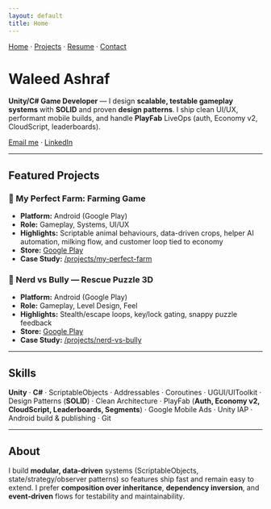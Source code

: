 ```yaml
---
layout: default
title: Home
---
```


[Home](/) · [Projects](/projects) · [Resume](/resume) · [Contact](/contact)


# Waleed Ashraf
**Unity/C# Game Developer** — I design **scalable, testable gameplay systems** with **SOLID** and proven **design patterns**. I ship clean UI/UX, performant mobile builds, and handle **PlayFab** LiveOps (auth, Economy v2, CloudScript, leaderboards).

[Email me](mailto:your@email.com) · [LinkedIn](https://www.linkedin.com/in/muhammad-waleed-650810262/)

---

## Featured Projects

### 🌾 My Perfect Farm: Farming Game
- **Platform:** Android (Google Play)
- **Role:** Gameplay, Systems, UI/UX
- **Highlights:** Scriptable animal behaviours, data-driven crops, helper AI automation, milking flow, and customer loop tied to economy
- **Store:** [Google Play](https://play.google.com/store/apps/details?id=com.elitegames.myperfectfarm)
- **Case Study:** [/projects/my-perfect-farm](/projects/my-perfect-farm)

### 🧠 Nerd vs Bully — Rescue Puzzle 3D
- **Platform:** Android (Google Play)
- **Role:** Gameplay, Level Design, Feel
- **Highlights:** Stealth/escape loops, key/lock gating, snappy puzzle feedback
- **Store:** [Google Play](https://play.google.com/store/apps/details?id=com.tapfire.nerdvsbully)
- **Case Study:** [/projects/nerd-vs-bully](/projects/nerd-vs-bully)

---

## Skills
**Unity** · **C#** · ScriptableObjects · Addressables · Coroutines · UGUI/UIToolkit ·
Design Patterns (**SOLID**) · Clean Architecture · PlayFab (**Auth, Economy v2, CloudScript, Leaderboards, Segments**) ·
Google Mobile Ads · Unity IAP · Android build & publishing · Git

---

## About
I build **modular, data‑driven** systems (ScriptableObjects, state/strategy/observer patterns) so features ship fast and remain easy to extend. I prefer **composition over inheritance**, **dependency inversion**, and **event‑driven** flows for testability and maintainability.
